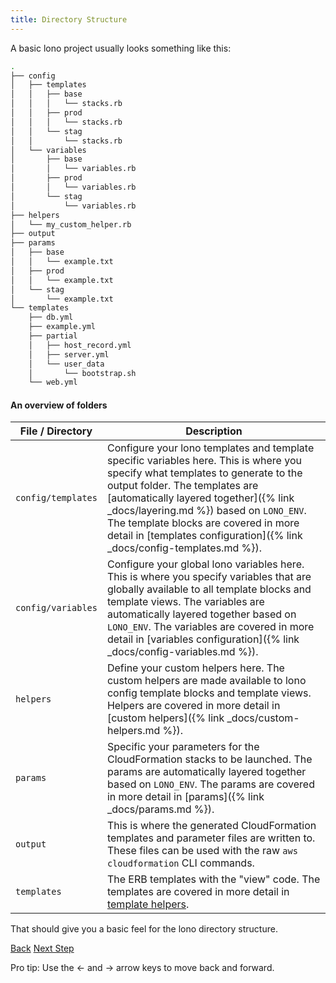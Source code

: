 ```yaml
---
title: Directory Structure
---
```


A basic lono project usually looks something like this:

```sh
.
├── config
│   ├── templates
│   │   ├── base
│   │   │   └── stacks.rb
│   │   ├── prod
│   │   │   └── stacks.rb
│   │   └── stag
│   │       └── stacks.rb
│   └── variables
│       ├── base
│       │   └── variables.rb
│       ├── prod
│       │   └── variables.rb
│       └── stag
│           └── variables.rb
├── helpers
│   └── my_custom_helper.rb
├── output
├── params
│   ├── base
│   │   └── example.txt
│   ├── prod
│   │   └── example.txt
│   └── stag
│       └── example.txt
└── templates
    ├── db.yml
    ├── example.yml
    ├── partial
    │   ├── host_record.yml
    │   ├── server.yml
    │   └── user_data
    │       └── bootstrap.sh
    └── web.yml
```

#### An overview of folders

File / Directory  | Description
------------- | -------------
`config/templates`  | Configure your lono templates and template specific variables here.  This is where you specify what templates to generate to the output folder. The templates are [automatically layered together]({% link _docs/layering.md %}) based on `LONO_ENV`.  The template blocks are covered in more detail in [templates configuration]({% link _docs/config-templates.md %}).
`config/variables`  | Configure your global lono variables here.  This is where you specify variables that are globally available to all template blocks and template views. The variables are automatically layered together based on `LONO_ENV`. The variables are covered in more detail in [variables configuration]({% link _docs/config-variables.md %}).
`helpers`  | Define your custom helpers here. The custom helpers are made available to lono config template blocks and template views.  Helpers are covered in more detail in [custom helpers]({% link _docs/custom-helpers.md %}).
`params`  | Specific your parameters for the CloudFormation stacks to be launched. The params are automatically layered together based on `LONO_ENV`.  The params are covered in more detail in [params]({% link _docs/params.md %}).
`output`  | This is where the generated CloudFormation templates and parameter files are written to.  These files can be used with the raw `aws cloudformation` CLI commands.
`templates`  | The ERB templates with the "view" code.  The templates are covered in more detail in [template helpers](/template-helpers).

That should give you a basic feel for the lono directory structure.

<a id="prev" class="btn btn-basic" href="{% link _docs/components.md %}">Back</a>
<a id="next" class="btn btn-primary" href="{% link _docs/lono-env.md %}">Next Step</a>
<p class="keyboard-tip">Pro tip: Use the <- and -> arrow keys to move back and forward.</p>
